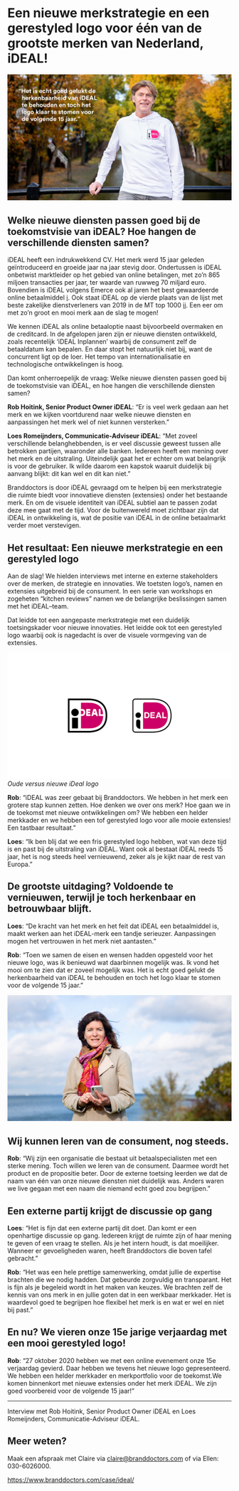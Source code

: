 # Een nieuwe merkstrategie en een gerestyled logo voor één van de grootste merken van Nederland, iDEAL!

![“Het is echt goed gelukt de herkenbaarheid van iDEAL te behouden en toch het logo klaar te stomen voor de volgende 15 jaar.”](Header_Case_iDEAL19785.jpg)

## Welke nieuwe diensten passen goed bij de toekomstvisie van iDEAL? Hoe hangen de verschillende diensten samen? 

iDEAL heeft een indrukwekkend CV. Het merk werd 15 jaar geleden geïntroduceerd en groeide jaar na jaar stevig door. Ondertussen is iDEAL
onbetwist marktleider op het gebied van online betalingen, met zo’n 865 miljoen transacties per jaar, ter waarde van ruwweg 70 miljard euro.
Bovendien is iDEAL volgens Emerce ook al jaren het best gewaardeerde online betaalmiddel [i]. Ook staat iDEAL op de vierde plaats van de lijst met beste zakelijke dienstverleners van 2019 in de MT top 1000 [ii]. Een eer om met zo’n groot en mooi merk aan de slag te mogen! 

We kennen iDEAL als online betaaloptie naast bijvoorbeeld overmaken en de creditcard. In de afgelopen jaren zijn er nieuwe diensten ontwikkeld, zoals recentelijk ‘iDEAL Inplannen’ waarbij de consument zelf de betaaldatum kan bepalen. En daar stopt het natuurlijk niet bij, want de concurrent ligt op de loer. Het tempo van internationalisatie en technologische ontwikkelingen is hoog.  

Dan komt onherroepelijk de vraag: Welke nieuwe diensten passen goed bij de toekomstvisie van iDEAL, en hoe hangen die verschillende diensten samen?  

**Rob Hoitink, Senior Product Owner iDEAL**: “Er is veel werk gedaan aan het merk en we kijken voortdurend naar welke nieuwe diensten en aanpassingen het merk wel of niet kunnen versterken.”

**Loes Romeijnders, Communicatie-Adviseur iDEAL**: “Met zoveel verschillende belanghebbenden, is er veel discussie geweest tussen alle betrokken partijen, waaronder alle banken. Iedereen heeft een mening over het merk en de uitstraling. Uiteindelijk gaat het er echter om wat belangrijk is voor de gebruiker. Ik wilde daarom een kapstok waaruit duidelijk bij aanvang blijkt: dit kan wel en dit kan niet.”

Branddoctors is door iDEAL gevraagd om te helpen bij een merkstrategie die ruimte biedt voor innovatieve diensten (extensies) onder het bestaande merk. En om de visuele identiteit van iDEAL subtiel aan te passen zodat deze mee gaat met de tijd. Voor de buitenwereld moet zichtbaar zijn dat iDEAL in ontwikkeling is, wat de positie van iDEAL in de online betaalmarkt verder moet verstevigen. 

## Het resultaat: Een nieuwe merkstrategie en een gerestyled logo 

Aan de slag! We hielden interviews met interne en externe stakeholders over de merken, de strategie en innovaties. We toetsten logo’s, namen en extensies uitgebreid bij de consument. In een serie van workshops en zogeheten “kitchen reviews” namen we de belangrijke beslissingen samen met het iDEAL–team.

Dat leidde tot een aangepaste merkstrategie met een duidelijk toetsingskader voor nieuwe innovaties. Het leidde ook tot een gerestyled logo waarbij ook is nagedacht is over de visuele vormgeving van de extensies.

![iDEAL oud vs nieuw](iDEAL_oud_vs_nieuw.jpg)
*Oude versus nieuwe iDeal logo*

**Rob**: “iDEAL was zeer gebaat bij Branddoctors. We hebben in het merk een grotere stap kunnen zetten. Hoe denken we over ons merk? Hoe gaan we in de toekomst met nieuwe ontwikkelingen om? We hebben een helder merkkader en we hebben een tof gerestyled logo voor alle mooie extensies! Een tastbaar resultaat.”

**Loes**: “Ik ben blij dat we een fris gerestyled logo hebben, wat van deze tijd is en past bij de uitstraling van iDEAL. Want ook al bestaat iDEAL reeds 15 jaar, het is nog steeds heel vernieuwend, zeker als je kijkt naar de rest van Europa.”

## De grootste uitdaging? Voldoende te vernieuwen, terwijl je toch herkenbaar en betrouwbaar blijft.  

**Loes**: “De kracht van het merk en het feit dat iDEAL een betaalmiddel is, maakt werken aan het iDEAL-merk een tandje serieuzer. Aanpassingen mogen het vertrouwen in het merk niet aantasten.”

**Rob**: “Toen we samen de eisen en wensen hadden opgesteld voor het nieuwe logo, was ik benieuwd wat daarbinnen mogelijk was. Ik vond het mooi om te zien dat er zoveel mogelijk was. Het is echt goed gelukt de herkenbaarheid van iDEAL te behouden en toch het logo klaar te stomen voor de volgende 15 jaar.”

![](Header_Case_iDEAL_2-1.jpg)

## Wij kunnen leren van de consument, nog steeds. 

**Rob**: “Wij zijn een organisatie die bestaat uit betaalspecialisten met een sterke mening. Toch willen we leren van de consument. Daarmee wordt het product en de propositie beter. Door de externe toetsing leerden we dat de naam van één van onze nieuwe diensten niet duidelijk was. Anders waren we live gegaan met een naam die niemand echt goed zou begrijpen.”

## Een externe partij krijgt de discussie op gang  

**Loes**: “Het is fijn dat een externe partij dit doet. Dan komt er een openhartige discussie op gang. Iedereen krijgt de ruimte zijn of haar mening te geven of een vraag te stellen. Als je het intern houdt, is dat moeilijker. Wanneer er gevoeligheden waren, heeft Branddoctors die boven tafel gebracht.”

**Rob**: “Het was een hele prettige samenwerking, omdat jullie de expertise brachten die we nodig hadden. Dat gebeurde zorgvuldig en transparant. Het is fijn als je begeleid wordt in het maken van keuzes. We brachten zelf de kennis van ons merk in en jullie goten dat in een werkbaar merkkader. Het is waardevol goed te begrijpen hoe flexibel het merk is en wat er wel en niet bij past.”

## En nu? We vieren onze 15e jarige verjaardag met een mooi gerestyled logo!

**Rob**: “27 oktober 2020 hebben we met een online evenement onze 15e verjaardag gevierd. Daar hebben we tevens het nieuwe logo gepresenteerd. We hebben een helder merkkader en merkportfolio voor de toekomst.We komen binnenkort met nieuwe extensies onder het merk iDEAL. We zijn goed voorbereid voor de volgende 15 jaar!”

---

Interview met Rob Hoitink, Senior Product Owner iDEAL en Loes Romeijnders, Communicatie-Adviseur iDEAL.

## Meer weten?

Maak een afspraak met Claire via claire@branddoctors.com of via Ellen: 030-6026000.

[i]: https://www.emerce.nl/nieuws/emerce-100-beste-bedrijven-ebusiness-2020
[ii]: https://www.mt.nl/mt1000/mt1000_2019/mt1000-dit-zijn-de-beste-zakelijke-dienstverleners-van-2019/579113

https://www.branddoctors.com/case/ideal/
